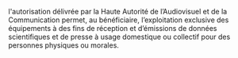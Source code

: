 l'autorisation délivrée par la Haute Autorité de l’Audiovisuel et de la Communication permet, au bénéficiaire, l’exploitation exclusive des équipements à des fins de réception et d’émissions de données scientifiques et de presse à usage domestique ou collectif pour des personnes physiques ou morales.